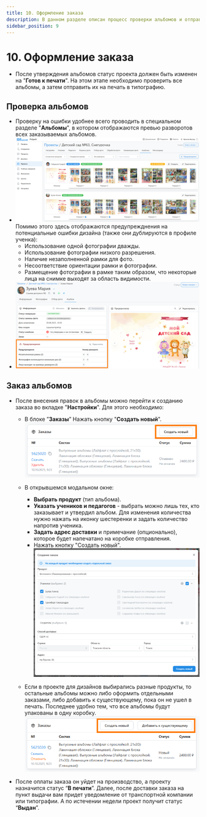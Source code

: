 ```yaml
---
title: 10. Оформление заказа
description: В данном разделе описан процесс проверки альбомов и отправки их в печать
sidebar_position: 9
---
```


# 10. Оформление заказа
* После утверждения альбомов статус проекта должен быть изменен на "__Готов к печати__". На этом этапе необходимо проверить все альбомы, а затем отправить их на печать в типографию.

## Проверка альбомов
* Проверку на ошибки удобнее всего проводить в специальном разделе "__Альбомы__", в котором отображаются превью разворотов всех заказываемых альбомов. 
* ![](../_media/projects/check-albums.png)
Помимо этого здесь отображаются предупрежднения на потенциальные ошибки дизайна (также они дублируются в профиле ученка):
    + Использование одной фотографии дважды.
    + Использование фотографии низкого разрешения.
    + Наличие незаполненной рамки для фото.
    + Несоответствие ориентации рамки и фотографии.
    + Размещение фотографии в рамке таким образом, что некоторые лица на снимке выходят за область видимости.
* ![](../_media/projects/warnings.png)

## Заказ альбомов
* После внесения правок в альбомы можно перейти к созданию заказа во вкладке "__Настройки__". Для этого необходимо:
    + В блоке ”__Заказы__” Нажать кнопку "__Создать новый__".
    ![](../_media/projects/create-order.png)

    + В открывшемся модальном окне:
        + __Выбрать продукт__ (тип альбома).
        + __Указать учеников и педагогов__ - выбрать можно лишь тех, кто заказывает и утвердил альбом. Для изменения количества нужно нажать на иконку шестеренки и задать количество напротив ученика.
        + __Задать адрес доставки__ и примечание (опционально), которое будет напечатано на коробке отправления.
        + Нажать кнопку "Создать новый".
        ![](../_media/projects/create-order-modal.png)
    + Если в проекте для дизайнов выбирались разные продукты, то остальные альбомы можно либо оформить отдельными заказами, либо добавить к существующему, пока он не ушел в печать. Последнее удобно тем, что все альбомы будут упакованы в одну коробку.
    ![](../_media/projects/merge-order.png)
* После оплаты заказа он уйдет на производство, а проекту назначится статус “__В печати__”. Далее, после доставки заказа на пункт выдачи вам придет уведомление от транспортной компании или типографии. А по истечении недели проект получит статус “__Выдан__”.